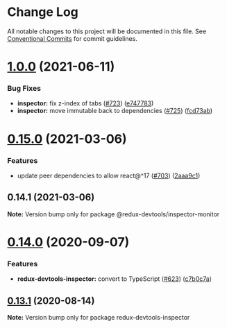 # Change Log

All notable changes to this project will be documented in this file.
See [Conventional Commits](https://conventionalcommits.org) for commit guidelines.

# [1.0.0](https://github.com/reduxjs/redux-devtools/compare/@redux-devtools/inspector-monitor@0.15.0...@redux-devtools/inspector-monitor@1.0.0) (2021-06-11)


### Bug Fixes

* **inspector:** fix z-index of tabs ([#723](https://github.com/reduxjs/redux-devtools/issues/723)) ([e747783](https://github.com/reduxjs/redux-devtools/commit/e7477833f05ab0ff8f947a48d97eb3ed87ccb70b))
* **inspector:** move immutable back to dependencies ([#725](https://github.com/reduxjs/redux-devtools/issues/725)) ([fcd73ab](https://github.com/reduxjs/redux-devtools/commit/fcd73ab043062bd3c191fd814f3d912bea6fc675))





# [0.15.0](https://github.com/reduxjs/redux-devtools/compare/@redux-devtools/inspector-monitor@0.14.1...@redux-devtools/inspector-monitor@0.15.0) (2021-03-06)

### Features

- update peer dependencies to allow react@^17 ([#703](https://github.com/reduxjs/redux-devtools/issues/703)) ([2aaa9c1](https://github.com/reduxjs/redux-devtools/commit/2aaa9c10a383e3a7ab20b3ab14639781fd7bb2eb))

## 0.14.1 (2021-03-06)

**Note:** Version bump only for package @redux-devtools/inspector-monitor

# [0.14.0](https://github.com/reduxjs/redux-devtools/compare/redux-devtools-inspector@0.13.1...redux-devtools-inspector@0.14.0) (2020-09-07)

### Features

- **redux-devtools-inspector:** convert to TypeScript ([#623](https://github.com/reduxjs/redux-devtools/issues/623)) ([c7b0c7a](https://github.com/reduxjs/redux-devtools/commit/c7b0c7aa6e09f46a36b382ae3ec8e38bd48aeb28))

## [0.13.1](https://github.com/reduxjs/redux-devtools/compare/redux-devtools-inspector@0.13.0...redux-devtools-inspector@0.13.1) (2020-08-14)

**Note:** Version bump only for package redux-devtools-inspector
